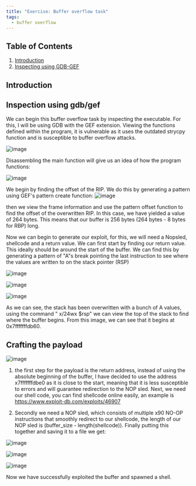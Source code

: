```yaml
---
title: "Exercise: Buffer overflow task"
tags:
  - buffer overflow
---
```

## Table of Contents

1. [Introduction](#introduction)
2. [Inspecting using GDB-GEF](#Nmap_Scan_Results)

## Introduction

## Inspection using gdb/gef

We can begin this buffer overflow task by inspecting the executable. For this, I will be using GDB with the GEF extension. Viewing the functions defined within the program, it is vulnerable as it uses the outdated strycpy function and is susceptible to buffer overflow attacks.

![image](https://github.com/user-attachments/assets/8e6e163e-af5b-4078-937e-446ebb14f79a)

Disassembling the main function will give us an idea of how the program functions:

![image](https://github.com/user-attachments/assets/d94915eb-6032-4ae9-9c9f-07d613598115)

We begin by finding the offset of the RIP. We do this by generating a pattern using GEF's pattern create function:
![image](https://github.com/user-attachments/assets/d9ffd409-6f84-47c7-b655-558e46314a2d)

then we view the frame information and use the pattern offset function to find the offset of the overwritten RIP.
In this case, we have yielded a value of 264 bytes. This means that our buffer is 256 bytes (264 bytes - 8 bytes for RBP) long.

Now we can begin to generate our exploit, for this, we will need a Nopsled, shellcode and a return value. We can first start by finding our return value. This ideally should be around the start of the buffer. We can find this by generating a pattern of "A"s break pointing the last instruction to see where the values are written to on the stack pointer (RSP)

![image](https://github.com/user-attachments/assets/c3ca6c3c-9669-4d98-8ff4-0ccb063ee6f4)

![image](https://github.com/user-attachments/assets/a01eb897-6c97-44a7-a31e-a9c5292a2e25)

![image](https://github.com/user-attachments/assets/56fb0c32-a3b2-4e7b-a560-04adf1c5ed4d)

As we can see, the stack has been overwritten with a bunch of A values, using the command " x/24wx $rsp" we can view the top of the stack to find where the buffer begins. From this image, we can see that it begins at 0x7fffffffdb60.


## Crafting the payload

![image](https://github.com/user-attachments/assets/a13e976c-f8c4-4fa4-89fa-0845638d2418)

1) the first step for the payload is the return address, instead of using the absolute beginning of the buffer, I have decided to use the address x7fffffffdbe0 as it is close to the start, meaning that it is less susceptible to errors and will guarantee redirection to the NOP sled. Next, we need our shell code, you can find shellcode online easily, an example is https://www.exploit-db.com/exploits/46907

2) Secondly we need a NOP sled, which consists of multiple x90 NO-OP instructions that smoothly redirect to our shellcode, the length of our NOP sled is (buffer_size - length(shellcode)). Finally putting this together and saving it to a file we get:

![image](https://github.com/user-attachments/assets/9e37b290-0dcc-40bd-808d-419587862523)

![image](https://github.com/user-attachments/assets/02624359-6119-4354-87e0-d0924d7bd33e)

![image](https://github.com/user-attachments/assets/0ff2afc6-430d-4c09-bb36-4cd5d17121d7)

Now we have successfully exploited the buffer and spawned a shell.

